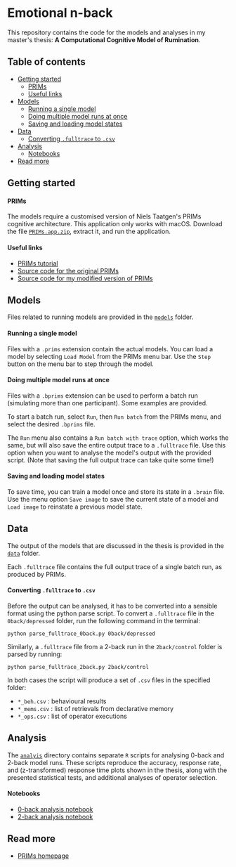 # **Emotional n-back**

This repository contains the code for the models and analyses in my master's thesis: **A Computational Cognitive Model of Rumination**.


## Table of contents
- [Getting started](#getting-started)
    - [PRIMs](#prims)
    - [Useful links](#useful-links)
- [Models](#models)
    - [Running a single model](#running-a-single-model)
    - [Doing multiple model runs at once](#doing-multiple-model-runs-at-once)
    - [Saving and loading model states](#saving-and-loading-model-states)
- [Data](#data)
    - [Converting `.fulltrace` to `.csv`](#converting-fulltrace-to-csv)
- [Analysis](#analysis)
    - [Notebooks](#notebooks)
- [Read more](#read-more)


## Getting started

#### PRIMs
The models require a customised version of Niels Taatgen's PRIMs cognitive architecture.
This application only works with macOS.
Download the file [`PRIMs.app.zip`](PRIMs.app.zip), extract it, and run the application.

#### Useful links
- [PRIMs tutorial](https://github.com/ntaatgen/PRIMs-Tutorial)
- [Source code for the original PRIMs](https://github.com/ntaatgen/ACTransfer)
- [Source code for my modified version of PRIMs](https://github.com/maartenvandervelde/ACTransfer/tree/Maarten/)


## Models
Files related to running models are provided in the [`models`](models) folder.

#### Running a single model
Files with a `.prims` extension contain the actual models.
You can load a model by selecting `Load Model` from the PRIMs menu bar.
Use the `Step` button on the menu bar to step through the model.


#### Doing multiple model runs at once
Files with a `.bprims` extension can be used to perform a batch run (simulating more than one participant).
Some examples are provided.

To start a batch run, select `Run`, then `Run batch` from the PRIMs menu, and select the desired `.bprims` file.

The `Run` menu also contains a `Run batch with trace` option, which works the same, but will also save the entire output trace to a `.fulltrace` file.
Use this option when you want to analyse the model's output with the provided script.
(Note that saving the full output trace can take quite some time!)


#### Saving and loading model states
To save time, you can train a model once and store its state in a `.brain` file.
Use the menu option `Save image` to save the current state of a model and `Load image` to reinstate a previous model state.


## Data
The output of the models that are discussed in the thesis is provided in the [`data`](data) folder.

Each `.fulltrace` file contains the full output trace of a single batch run, as produced by PRIMs.

#### Converting `.fulltrace` to `.csv`
Before the output can be analysed, it has to be converted into a sensible format using the python parse script.
To convert a `.fulltrace` file in the `0back/depressed` folder, run the following command in the terminal:
```
python parse_fulltrace_0back.py 0back/depressed
```

Similarly, a `.fulltrace` file from a 2-back run in the `2back/control` folder is parsed by running:
```
python parse_fulltrace_2back.py 2back/control
```

In both cases the script will produce a set of `.csv` files in the specified folder:
- `*_beh.csv` : behavioural results
- `*_mems.csv` : list of retrievals from declarative memory
- `*_ops.csv` : list of operator executions


## Analysis

The [`analyis`](analysis) directory contains separate `R` scripts for analysing 0-back and 2-back model runs.
These scripts reproduce the accuracy, response rate, and (z-transformed) response time plots shown in the thesis, along with the presented statistical tests, and additional analyses of operator selection.

#### Notebooks
- [0-back analysis notebook](http://htmlpreview.github.io/?https://github.com/maartenvandervelde/emotional-n-back/blob/master/analysis/0back_model_analysis.nb.html)
- [2-back analysis notebook](http://htmlpreview.github.io/?https://github.com/maartenvandervelde/emotional-n-back/blob/master/analysis/2back_model_analysis.nb.html)




## Read more

- [PRIMs homepage](http://www.ai.rug.nl/~niels/actransfer.html)
